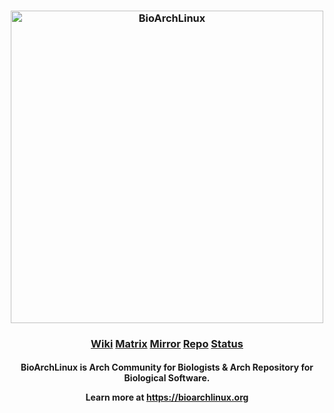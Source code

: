 <h3 align="center">
<img src="https://bioarchlinux.org/css/archnavbar/bioarchlinux.svg" alt="BioArchLinux" width="500">
</h3>

<h3 align="center">
<a href="https://wiki.bioarchlinux.org">Wiki</a> <a href="https://matrix.to/#/#bioarchlinux:matrix.org">Matrix</a> <a href="https://raw.githubusercontent.com/BioArchLinux/mirror/main/mirrorlist.bio">Mirror</a> <a href="https://repo.bioarchlinux.org">Repo</a> <a href="https://build.bioarchlinux.org">Status</a></p></h3>

<h4 align="center">
BioArchLinux is Arch Community for Biologists & Arch Repository for Biological Software. </p>

Learn more at https://bioarchlinux.org
</h4>
